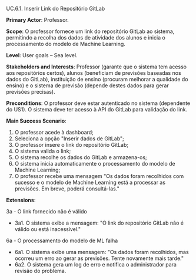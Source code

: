 UC.6.1. Inserir Link do Repositório GitLab

**Primary Actor**: Professor.

**Scope**: O professor fornece um link do repositório GitLab ao sistema, permitindo a recolha dos dados de atividade dos alunos e inicia o processamento do modelo de Machine Learning.

**Level**: User goals – Sea level.

**Stakeholders and Interests**: Professor (garante que o sistema tem acesso aos repositórios certos), alunos (beneficiam de previsões baseadas nos dados do GitLab), instituição de ensino (procuram melhorar a qualidade do ensino) e o sistema de previsão (depende destes dados para gerar previsões precisas).

**Preconditions**: O professor deve estar autenticado no sistema (dependente do US1). O sistema deve ter acesso à API do GitLab para validação do link.

**Main Success Scenario**:
1. O professor acede à dashboard;
2. Seleciona a opção "Inserir dados de GitLab";
3. O professor insere o link do repositório GitLab;
4. O sistema valida o link;
5. O sistema recolhe os dados do GitLab e armazena-os;
6. O sistema inicia automaticamente o processamento do modelo de Machine Learning;
7. O professor recebe uma mensagem "Os dados foram recolhidos com sucesso e o modelo de Machine Learning está a processar as previsões. Em breve, poderá consultá-las."


**Extensions**:

3a - O link fornecido não é válido
- 3a1. O sistema exibe a mensagem: "O link do repositório GitLab não é válido ou está inacessível."

6a - O processamento do modelo de ML falha
- 6a1. O sistema exibe uma mensagem: "Os dados foram recolhidos, mas ocorreu um erro ao gerar as previsões. Tente novamente mais tarde."
- 6a2. O sistema gera um log de erro e notifica o administrador para revisão do problema.